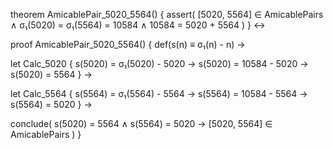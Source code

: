 theorem AmicablePair_5020_5564() {
  assert(
    [5020, 5564] ∈ AmicablePairs ∧
    σ₁(5020) = σ₁(5564) = 10584 ∧
    10584 = 5020 + 5564
  )
} ↔

proof AmicablePair_5020_5564() {
  def(s(n) ≡ σ₁(n) - n) →
  
  let Calc_5020 {
    s(5020) = σ₁(5020) - 5020 →
    s(5020) = 10584 - 5020 →
    s(5020) = 5564
  } →

  let Calc_5564 {
    s(5564) = σ₁(5564) - 5564 →
    s(5564) = 10584 - 5564 →
    s(5564) = 5020
  } →

  conclude(
    s(5020) = 5564 ∧ s(5564) = 5020 →
    [5020, 5564] ∈ AmicablePairs
  )
}